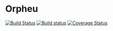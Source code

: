 Orpheu
======
[![Build Status](https://travis-ci.org/Arkshine/Orpheu.svg?branch=master)](https://travis-ci.org/Arkshine/Orpheu) [![Build status](https://ci.appveyor.com/api/projects/status/gyd7556y6dqr80e3/branch/master?svg=true)](https://ci.appveyor.com/project/Arkshine/orpheu/branch/master) [![Coverage Status](https://img.shields.io/coveralls/Arkshine/Orpheu.svg)](https://coveralls.io/r/Arkshine/Orpheu)